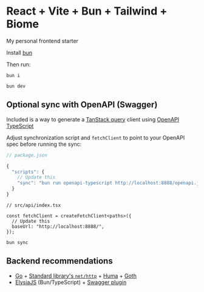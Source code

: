 # React + Vite + Bun + Tailwind + Biome

My personal frontend starter

Install [bun](https://bun.sh/)

Then run:

```
bun i
```

```
bun dev
```

## Optional sync with OpenAPI (Swagger)

Included is a way to generate a [TanStack query](https://tanstack.com/query/latest) client using [OpenAPI TypeScript](https://openapi-ts.dev/)

Adjust synchronization script and `fetchClient` to point to your OpenAPI spec before running the sync:

```js
// package.json

{
  "scripts": {
    // Update this
    "sync": "bun run openapi-typescript http://localhost:8888/openapi.json -o ./src/api/schema.d.ts"
  }
}
```

```tsx
// src/api/index.tsx

const fetchClient = createFetchClient<paths>({
  // Update this
  baseUrl: "http://localhost:8888/",
});
```

```
bun sync
```

## Backend recommendations

- [Go](https://go.dev/) + [Standard library's `net/http`](https://pkg.go.dev/net/http) + [Huma](https://huma.rocks/) + [Goth](https://github.com/markbates/goth)
- [ElysiaJS](https://elysiajs.com/) (Bun/TypeScript) + [Swagger plugin](https://elysiajs.com/plugins/swagger.html)

